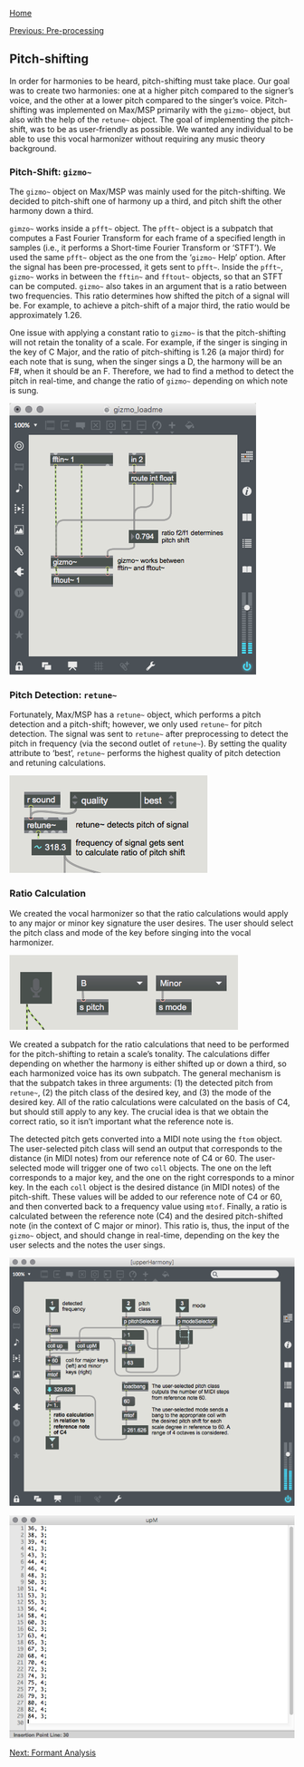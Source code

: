 [Home](./index.md)


[Previous: Pre-processing](./preprocessing.md)

## Pitch-shifting
In order for harmonies to be heard, pitch-shifting must take place. Our goal was to create two harmonies: one at a higher pitch compared to the signer’s voice, and the other at a lower pitch compared to the singer’s voice. Pitch-shifting was implemented on Max/MSP primarily with the `gizmo~` object, but also with the help of the `retune~` object. The goal of implementing the pitch-shift, was to be as user-friendly as possible. We wanted any individual to be able to use this vocal harmonizer without requiring any music theory background.

### Pitch-Shift: `gizmo~`
The `gizmo~` object on Max/MSP was mainly used for the pitch-shifting. We decided to pitch-shift one of harmony up a third, and pitch shift the other harmony down a third.

`gimzo~` works inside a `pfft~` object. The `pfft~` object is a subpatch that computes a Fast Fourier Transform for each frame of a specified length in samples (i.e., it performs a Short-time Fourier Transform or ‘STFT’). We used the same `pfft~` object as the one from the ‘`gizmo~` Help’ option. After the signal has been pre-processed, it gets sent to `pfft~`. Inside the `pfft~`, `gizmo~` works in between the `fftin~` and `fftout~` objects, so that an STFT can be computed. `gizmo~` also takes in an argument that is a ratio between two frequencies. This ratio determines how shifted the pitch of a signal will be. For example, to achieve a pitch-shift of a major third, the ratio would be approximately 1.26.

One issue with applying a constant ratio to `gizmo~` is that the pitch-shifting will not retain the tonality of a scale. For example, if the singer is singing in the key of C Major, and the ratio of pitch-shifting is 1.26 (a major third) for each note that is sung, when the singer sings a D, the harmony will be an F#, when it should be an F. Therefore, we had to find a method to detect the pitch in real-time, and change the ratio of `gizmo~` depending on which note is sung.

![gizmo](./Images/gizmo.png)

### Pitch Detection: `retune~`
Fortunately, Max/MSP has a `retune~` object, which performs a pitch detection and a pitch-shift; however, we only used `retune~` for pitch detection. The signal was sent to `retune~` after preprocessing to detect the pitch in frequency (via the second outlet of `retune~`). By setting the quality attribute to ‘best’, `retune~` performs the highest quality of pitch detection and retuning calculations.
 
![retune](./Images/retune.png)

### Ratio Calculation
We created the vocal harmonizer so that the ratio calculations would apply to any major or minor key signature the user desires. The user should select the pitch class and mode of the key before singing into the vocal harmonizer.

![keySelection](./Images/majorminor.png)

We created a subpatch for the ratio calculations that need to be performed for the pitch-shifting to retain a scale’s tonality. The calculations differ depending on whether the harmony is either shifted up or down a third, so each harmonized voice has its own subpatch. The general mechanism is that the subpatch takes in three arguments: (1) the detected pitch from `retune~`, (2) the pitch class of the desired key, and (3) the mode of the desired key. All of the ratio calculations were calculated on the basis of C4, but should still apply to any key. The crucial idea is that we obtain the correct ratio, so it isn’t important what the reference note is.

The detected pitch gets converted into a MIDI note using the `ftom` object. The user-selected pitch class will send an output that corresponds to the distance (in MIDI notes) from our reference note of C4 or 60. The user-selected mode will trigger one of two `coll` objects. The one on the left corresponds to a major key, and the one on the right corresponds to a minor key. In the each `coll` object is the desired distance (in MIDI notes) of the pitch-shift. These values will be added to our reference note of C4 or 60, and then converted back to a frequency value using `mtof`. Finally, a ratio is calculated between the reference note (C4) and the desired pitch-shifted note (in the context of C major or minor). This ratio is, thus, the input of the `gizmo~` object, and should change in real-time, depending on the key the user selects and the notes the user sings. 

![ratioCalculation](./Images/ratiocalculation.png)

![collupminor](./Images/collupM.png)


[Next: Formant Analysis](./formantanalysis.md)
